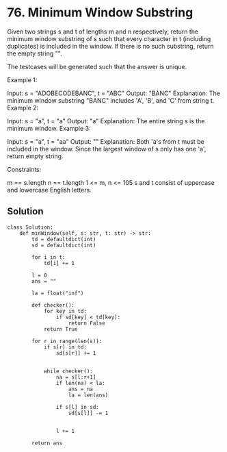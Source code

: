 # 76. Minimum Window Substring
Given two strings s and t of lengths m and n respectively, return the minimum window 
substring
 of s such that every character in t (including duplicates) is included in the window. If there is no such substring, return the empty string "".

The testcases will be generated such that the answer is unique.

 

Example 1:

Input: s = "ADOBECODEBANC", t = "ABC"
Output: "BANC"
Explanation: The minimum window substring "BANC" includes 'A', 'B', and 'C' from string t.
Example 2:

Input: s = "a", t = "a"
Output: "a"
Explanation: The entire string s is the minimum window.
Example 3:

Input: s = "a", t = "aa"
Output: ""
Explanation: Both 'a's from t must be included in the window.
Since the largest window of s only has one 'a', return empty string.
 

Constraints:

m == s.length
n == t.length
1 <= m, n <= 105
s and t consist of uppercase and lowercase English letters.

## Solution
```
class Solution:
    def minWindow(self, s: str, t: str) -> str:
        td = defaultdict(int)
        sd = defaultdict(int)

        for i in t:
            td[i] += 1

        l = 0
        ans = ""

        la = float("inf")

        def checker():
            for key in td:
                if sd[key] < td[key]:
                    return False
            return True

        for r in range(len(s)):
            if s[r] in td:
                sd[s[r]] += 1


            while checker():
                na = s[l:r+1]
                if len(na) < la:
                    ans = na
                    la = len(ans)

                if s[l] in sd:
                    sd[s[l]] -= 1


                l += 1

        return ans
```